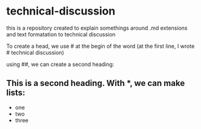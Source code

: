 # technical-discussion
this is a repository created to explain somethings around .md extensions and text formatation to technical discussion
 
 To create a head, we use # at the begin of the word
 (at the first line, I wrote # technical discussion)
 
 using ##, we can create a second heading:
 
 ## This is a second heading. With *, we can make lists: 
 * one
 * two 
 * three
